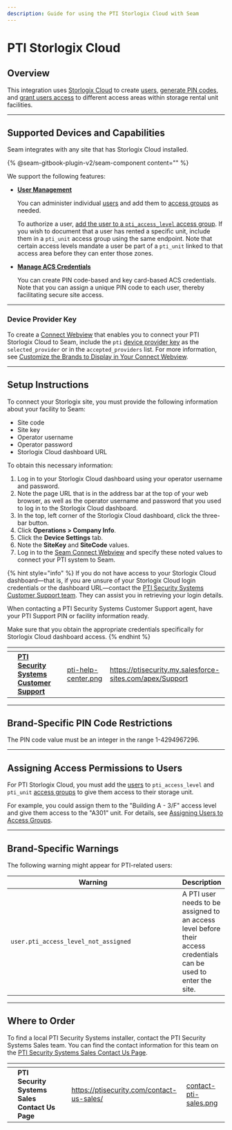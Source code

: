 ```yaml
---
description: Guide for using the PTI Storlogix Cloud with Seam
---
```


# PTI Storlogix Cloud

## Overview

This integration uses [Storlogix Cloud](https://ptisecurity.com/products/storlogixcloudplatform/) to create [users](../products/access-systems/#what-is-a-user), [generate PIN codes](../capability-guides/access-systems/managing-credentials/#create-a-pin-code-based-credential), and [grant users access](../products/access-systems/#what-is-an-access-group) to different access areas within storage rental unit facilities.

***

## Supported Devices and Capabilities

Seam integrates with any site that has Storlogix Cloud installed.

{% @seam-gitbook-plugin-v2/seam-component content="<seam-supported-device-table
  endpoint="https://connect.getseam.com"
  client-session-token="seam_cst126DAjfor_2kxn8QAAEUkj3Zu4Nr1Aoauy"
  manufacturers='["PTI"]'
/>" %}

We support the following features:

*   [**User Management**](../capability-guides/access-systems/user-management/)

    You can administer individual [users](../products/access-systems/#what-is-a-user) and add them to [access groups](../products/access-systems/#what-is-an-access-group) as needed.

    To authorize a user, [add the user to a `pti_access_level` access group](../products/access-systems/assigning-users-to-access-groups.md). If you wish to document that a user has rented a specific unit, include them in a `pti_unit` access group using the same endpoint. Note that certain access levels mandate a user be part of a `pti_unit` linked to that access area before they can enter those zones.
*   [**Manage ACS Credentials**](../capability-guides/access-systems/managing-credentials/)

    You can create PIN code-based and key card-based ACS credentials. Note that you can assign a unique PIN code to each user, thereby facilitating secure site access.

***

### Device Provider Key

To create a [Connect Webview](../core-concepts/connect-webviews/) that enables you to connect your PTI Storlogix Cloud to Seam, include the `pti` [device provider key](../api-clients/connect-webviews/#device-provider-keys) as the `selected_provider` or in the `accepted_providers` list. For more information, see [Customize the Brands to Display in Your Connect Webview](../core-concepts/connect-webviews/customizing-connect-webviews.md#customize-the-brands-to-display-in-your-connect-webviews).

***

## Setup Instructions&#x20;

To connect your Storlogix site, you must provide the following information about your facility to Seam:

* Site code
* Site key
* Operator username
* Operator password
* Storlogix Cloud dashboard URL

To obtain this necessary information:

1. Log in to your Storlogix Cloud dashboard using your operator username and password.
2. Note the page URL that is in the address bar at the top of your web browser, as well as the operator username and password that you used to log in to the Storlogix Cloud dashboard.
3. In the top, left corner of the Storlogix Cloud dashboard, click the three-bar button.
4. Click **Operations > Company Info**.
5. Click the **Device Settings** tab.
6. Note the **SiteKey** and **SiteCode** values.
7. Log in to the [Seam Connect Webview](../core-concepts/connect-webviews/) and specify these noted values to connect your PTI system to Seam.

{% hint style="info" %}
If you do not have access to your Storlogix Cloud dashboard—that is, if you are unsure of your Storlogix Cloud login credentials or the dashboard URL—contact the [PTI Security Systems Customer Support team](https://ptisecurity.my.salesforce-sites.com/apex/Support). They can assist you in retrieving your login details.

When contacting a PTI Security Systems Customer Support agent, have your PTI Support PIN or facility information ready.

Make sure that you obtain the appropriate credentials specifically for Storlogix Cloud dashboard access.
{% endhint %}

<table data-card-size="large" data-view="cards"><thead><tr><th></th><th></th><th></th><th data-hidden data-card-cover data-type="files"></th><th data-hidden data-card-target data-type="content-ref"></th></tr></thead><tbody><tr><td></td><td><a href="https://ptisecurity.my.salesforce-sites.com/apex/Support"><strong>PTI Security Systems Customer Support</strong></a></td><td></td><td><a href="../.gitbook/assets/pti-help-center.png">pti-help-center.png</a></td><td><a href="https://ptisecurity.my.salesforce-sites.com/apex/Support">https://ptisecurity.my.salesforce-sites.com/apex/Support</a></td></tr></tbody></table>

***

## Brand-Specific PIN Code Restrictions

The PIN code value must be an integer in the range 1-4294967296.

***

## Assigning Access Permissions to Users

For PTI Storlogix Cloud, you must add the [users](../products/access-systems/#what-is-a-user) to `pti_access_level` and `pti_unit` [access groups](../products/access-systems/#what-is-an-access-group) to give them access to their storage unit.

For example, you could assign them to the "Building A - 3/F" access level and give them access to the "A301" unit. For details, see [Assigning Users to Access Groups](../products/access-systems/assigning-users-to-access-groups.md).

***

## Brand-Specific Warnings

The following warning might appear for PTI-related users:

<table data-full-width="true"><thead><tr><th width="384">Warning</th><th>Description</th></tr></thead><tbody><tr><td><code>user.pti_access_level_not_assigned</code></td><td>A PTI user needs to be assigned to an access level before their access credentials can be used to enter the site.</td></tr></tbody></table>

***

## Where to Order

To find a local PTI Security Systems installer, contact the PTI Security Systems Sales team. You can find the contact information for this team on the [PTI Security Systems Sales Contact Us Page](https://ptisecurity.com/contact-us-sales/).



<table data-card-size="large" data-view="cards"><thead><tr><th></th><th></th><th></th><th data-hidden data-card-target data-type="content-ref"></th><th data-hidden data-card-cover data-type="files"></th></tr></thead><tbody><tr><td></td><td><strong>PTI Security Systems Sales Contact Us Page</strong></td><td></td><td><a href="https://ptisecurity.com/contact-us-sales/">https://ptisecurity.com/contact-us-sales/</a></td><td><a href="../.gitbook/assets/contact-pti-sales.png">contact-pti-sales.png</a></td></tr></tbody></table>
